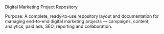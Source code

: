 Digital Marketing Project Repository

Purpose: A complete, ready-to-use repository layout and documentation for managing end-to-end digital marketing projects — campaigns, content, analytics, paid ads, SEO, reporting and collaboration.
